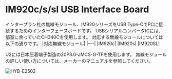 # IM920c/s/sl USB Interface Board
インタープラン社の無線モジュール、IM920シリーズをUSB Type-CでPCに接続するためのインターフェースボードです。
USBシリアルコンバータICには、部室に余っていたCH340Cを使用します。
対応する無線モジュールについては以下の通りです。
|対応無線モジュール|
|---|
|IM920c|
|IM920s|
|IM920SL|

U2には日本圧着端子製造の20P3.0-JMCS-G-TFを使用します。
無線モジュールの詳しい使い方については、メーカーのマニュアルを参照してください。

![HYB-E2502](https://github.com/user-attachments/assets/ab1fafac-a4e7-40a4-8b93-f5e18b54ffb4)
